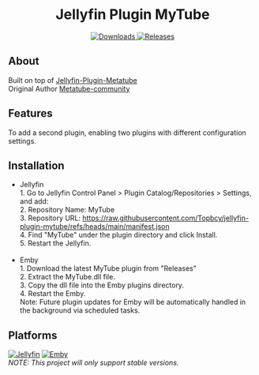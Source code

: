 <h1 align="center">Jellyfin Plugin MyTube</h1>
<p align="center">
<a href="https://github.com/Topbcy/jellyfin-plugin-mytube">
<img alt="Downloads" src="https://img.shields.io/github/downloads/Topbcy/jellyfin-plugin-mytube/total">
</a>
<a href="https://github.com/Topbcy/jellyfin-plugin-mytube/releases">
<img alt="Releases" src="https://img.shields.io/github/v/release/Topbcy/jellyfin-plugin-mytube?include_prereleases&logo=smartthings">
</a> 
</p>

## About
Built on top of [Jellyfin-Plugin-Metatube](https://github.com/metatube-community/jellyfin-plugin-metatube)
<br>Original Author [Metatube-community](https://github.com/metatube-community)

## Features
To add a second plugin, enabling two plugins with different configuration settings.<br>

## Installation
- Jellyfin
<br> 1. Go to Jellyfin Control Panel > Plugin Catalog/Repositories > Settings, and add:
<br> 2. Repository Name: MyTube
<br> 3. Repository URL: https://raw.githubusercontent.com/Topbcy/jellyfin-plugin-mytube/refs/heads/main/manifest.json
<br> 4. Find "MyTube" under the plugin directory and click Install.
<br> 5. Restart the Jellyfin.</br></br>
- Emby
<br> 1. Download the latest MyTube plugin from "Releases"
<br> 2. Extract the MyTube.dll file.
<br> 3. Copy the dll file into the Emby plugins directory.
<br> 4. Restart the Emby.
<br> Note: Future plugin updates for Emby will be automatically handled in the background via scheduled tasks.


## Platforms
[![Jellyfin](https://img.shields.io/static/v1?color=%2300A4DC&style=for-the-badge&label=Jellyfin&logo=jellyfin&message=10.10.x)](https://jellyfin.org/)
[![Emby](https://img.shields.io/static/v1?color=%2352B54B&style=for-the-badge&label=Emby&logo=emby&message=4.8.x)](https://emby.media/)
<br>_NOTE: This project will only support stable versions._
